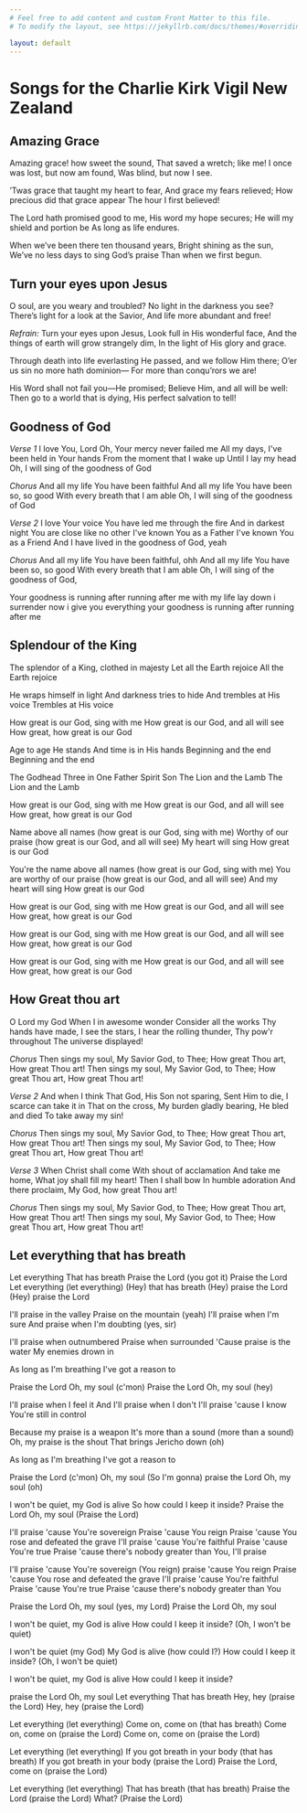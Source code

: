 ```yaml
---
# Feel free to add content and custom Front Matter to this file.
# To modify the layout, see https://jekyllrb.com/docs/themes/#overriding-theme-defaults

layout: default
---
```


# Songs for the Charlie Kirk Vigil New Zealand

## Amazing Grace

Amazing grace! how sweet the sound,
That saved a wretch; like me!
I once was lost, but now am found,
Was blind, but now I see.

’Twas grace that taught my heart to fear,
And grace my fears relieved;
How precious did that grace appear
The hour I first believed!

The Lord hath promised good to me,
His word my hope secures;
He will my shield and portion be
As long as life endures.

When we’ve been there ten thousand years,
Bright shining as the sun,
We’ve no less days to sing God’s praise
Than when we first begun.

## Turn your eyes upon Jesus

O soul, are you weary and troubled?
No light in the darkness you see?
There’s light for a look at the Savior,
And life more abundant and free!

*Refrain:*
Turn your eyes upon Jesus,
Look full in His wonderful face,
And the things of earth will grow strangely dim,
In the light of His glory and grace.

Through death into life everlasting
He passed, and we follow Him there;
O’er us sin no more hath dominion—
For more than conqu’rors we are!

His Word shall not fail you—He promised;
Believe Him, and all will be well:
Then go to a world that is dying,
His perfect salvation to tell!

## Goodness of God

*Verse 1*
I love You, Lord
Oh, Your mercy never failed me
All my days, I've been held in Your hands
From the moment that I wake up
Until I lay my head
Oh, I will sing of the goodness of God

*Chorus*
And all my life You have been faithful
And all my life You have been so, so good
With every breath that I am able
Oh, I will sing of the goodness of God

*Verse 2*
I love Your voice
You have led me through the fire
And in darkest night You are close like no other
I've known You as a Father
I've known You as a Friend
And I have lived in the goodness of God, yeah

*Chorus*
And all my life You have been faithful, ohh
And all my life You have been so, so good
With every breath that I am able
Oh, I will sing of the goodness of God,

Your goodness is running after running after me 
with my life lay down i surrender now i give you everything 
your goodness is running after running after me 

## Splendour of the King

The splendor of a King, clothed in majesty
Let all the Earth rejoice
All the Earth rejoice

He wraps himself in light
And darkness tries to hide
And trembles at His voice
Trembles at His voice

How great is our God, sing with me
How great is our God, and all will see
How great, how great is our God

Age to age He stands
And time is in His hands
Beginning and the end
Beginning and the end

The Godhead Three in One
Father Spirit Son
The Lion and the Lamb
The Lion and the Lamb

How great is our God, sing with me
How great is our God, and all will see
How great, how great is our God

Name above all names (how great is our God, sing with me)
Worthy of our praise (how great is our God, and all will see)
My heart will sing
How great is our God

You're the name above all names (how great is our God, sing with me)
You are worthy of our praise (how great is our God, and all will see)
And my heart will sing
How great is our God

How great is our God, sing with me
How great is our God, and all will see
How great, how great is our God

How great is our God, sing with me
How great is our God, and all will see
How great, how great is our God

How great is our God, sing with me
How great is our God, and all will see
How great, how great is our God

## How Great thou art

O Lord my God
When I in awesome wonder
Consider all the works Thy hands have made,
I see the stars, I hear the rolling thunder,
Thy pow'r throughout The universe displayed!

*Chorus*
Then sings my soul,
My Savior God, to Thee;
How great Thou art,
How great Thou art!
Then sings my soul,
My Savior God, to Thee;
How great Thou art,
How great Thou art!

*Verse 2*
And when I think That God,
His Son not sparing,
Sent Him to die,
I scarce can take it in
That on the cross,
My burden gladly bearing,
He bled and died To take away my sin!

*Chorus*
Then sings my soul,
My Savior God, to Thee;
How great Thou art,
How great Thou art!
Then sings my soul,
My Savior God, to Thee;
How great Thou art,
How great Thou art!

*Verse 3*
When Christ shall come
With shout of acclamation
And take me home,
What joy shall fill my heart!
Then I shall bow In humble adoration
And there proclaim,
My God, how great Thou art!

*Chorus*
Then sings my soul,
My Savior God, to Thee;
How great Thou art,
How great Thou art!
Then sings my soul,
My Savior God, to Thee;
How great Thou art,
How great Thou art!

## Let everything that has breath

Let everything
That has breath
Praise the Lord (you got it)
Praise the Lord
Let everything (let everything)
(Hey) that has breath
(Hey) praise the Lord
(Hey) praise the Lord

I'll praise in the valley
Praise on the mountain (yeah)
I'll praise when I'm sure
And praise when I'm doubting (yes, sir)

I'll praise when outnumbered
Praise when surrounded
'Cause praise is the water
My enemies drown in

As long as I'm breathing
I've got a reason to

Praise the Lord
Oh, my soul (c'mon)
Praise the Lord
Oh, my soul (hey)

I'll praise when I feel it
And I'll praise when I don't
I'll praise 'cause I know
You're still in control

Because my praise is a weapon
It's more than a sound (more than a sound)
Oh, my praise is the shout
That brings Jericho down (oh)

As long as I'm breathing
I've got a reason to

Praise the Lord (c'mon)
Oh, my soul
(So I'm gonna) praise the Lord
Oh, my soul (oh)

I won't be quiet, my God is alive
So how could I keep it inside?
Praise the Lord
Oh, my soul
(Praise the Lord)

I'll praise 'cause You're sovereign
Praise 'cause You reign
Praise 'cause You rose and defeated the grave
I'll praise 'cause You're faithful
Praise 'cause You're true
Praise 'cause there's nobody greater than You, I'll praise

I'll praise 'cause You're sovereign
(You reign) praise 'cause You reign
Praise 'cause You rose and defeated the grave
I'll praise 'cause You're faithful
Praise 'cause You're true
Praise 'cause there's nobody greater than You

Praise the Lord
Oh, my soul (yes, my Lord)
Praise the Lord
Oh, my soul

I won't be quiet, my God is alive
How could I keep it inside?
(Oh, I won't be quiet)

I won't be quiet (my God)
My God is alive (how could I?)
How could I keep it inside?
(Oh, I won't be quiet)

I won't be quiet, my God is alive
How could I keep it inside?

praise the Lord
Oh, my soul
Let everything
That has breath
Hey, hey (praise the Lord)
Hey, hey (praise the Lord)

Let everything (let everything)
Come on, come on (that has breath)
Come on, come on (praise the Lord)
Come on, come on (praise the Lord)

Let everything (let everything)
If you got breath in your body (that has breath)
If you got breath in your body (praise the Lord)
Praise the Lord, come on (praise the Lord)

Let everything (let everything)
That has breath (that has breath)
Praise the Lord (praise the Lord)
What? (Praise the Lord)